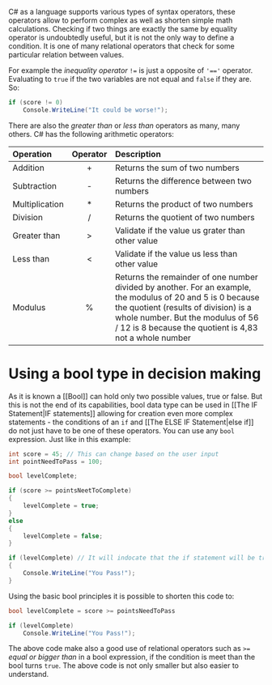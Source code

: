 C# as a language supports various types of syntax operators, these operators allow to perform complex as well as shorten simple math calculations. Checking if two things are exactly the same by equality operator is undoubtedly useful, but it is not the only way to define a condition. It is one of many relational operators that check for some particular relation between values. 

For example the _inequality operator_ `!=` is just a opposite of `'=='` operator. Evaluating to `true` if the two variables are not equal and `false` if they are. So:

```c#
if (score != 0)
	Console.WriteLine("It could be worse!");
```

There are also the _greater than_ or _less than_ operators as many, many others. C# has the following arithmetic operators:

<table align="center"; width="100%">
<thead>
  <tr>
    <th align="left">Operation</th>
    <th  align="center">Operator</th>
    <th align="left">Description</th>
  </tr>
</thead>
<tbody>
  <tr>
    <td>Addition</td>
    <td align="center">+</td>
    <td>Returns the sum of two numbers</td>
  </tr>
  <tr>
    <td>Subtraction</td>
    <td align="center">-</td>
    <td>Returns the difference between two numbers</td>
  </tr>
  <tr>
    <td>Multiplication</td>
    <td align="center">*</td>
    <td>Returns the product of two numbers</td>
  </tr>
  <tr>
    <td>Division</td>
    <td align="center">/</td>
    <td>Returns the quotient of two numbers</td>
  </tr>
   <tr>
    <td>Greater than</td>
    <td align="center">></td>
    <td>Validate if the value us grater than  other value</td>
  </tr>
  <tr>
    <td>Less than</td>
    <td align="center"><</td>
    <td>Validate if the value us less than  other value</td>
  </tr>
  <tr>
    <td>Modulus</td>
    <td align="center">%</td>
    <td>Returns the remainder of one number divided by another. For an example, the modulus of 20 and 5 is 0 because the quotient (results of division) is a whole number. But the modulus of 56 / 12 is 8 because the quotient is 4,83 not a whole number</td>
  </tr>
</tbody>
</table>

# Using a bool type in decision making

As it is known a [[Bool]] can hold only two possible values, true or false. But this is not the end of its capabilities, bool data type can be used in [[The IF Statement|IF statements]] allowing for creation even more complex statements - the conditions of an `if` and [[The ELSE IF Statement|else if]] do not just have to be one of these operators. You can use any `bool` expression. Just like in this example:

```c#
int score = 45; // This can change based on the user input
int pointNeedToPass = 100;

bool levelComplete;

if (score >= pointsNeetToComplete)
{
	levelComplete = true;
}
else
{
	levelComplete = false;
}

if (levelComplete) // It will indocate that the if statement will be true only if the bool is true.
{
	Console.WriteLine("You Pass!");
}
```

Using the basic bool principles it is possible to shorten this code to:

```c#
bool levelComplete = score >= pointsNeedToPass

if (levelComplete)
	Console.WriteLine("You Pass!");
```

The above code make also a good use of relational operators such as `>=` _equal or bigger than_ in a bool expression, if the condition is meet than the bool turns `true`. The above code is not only smaller but also easier to understand.